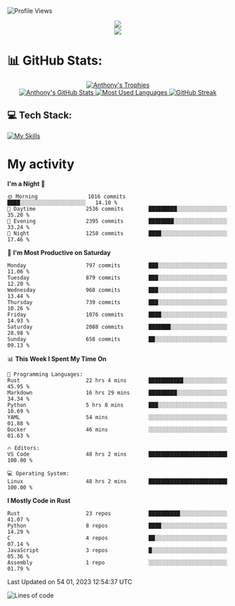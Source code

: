 
![Profile Views](https://komarev.com/ghpvc/?username=anthonymichaeltdm&label=Profile%20views&color=0e75b6&style=flat)

<!--profile banner-->
<div align="center">
  <img src="https://svg-banners.vercel.app/api?type=typeWriter&text1=Anthony%20Rubick&width=800&height=150" />
</div>

<!--profile views-->
<div align="center">
  <a href="https://u8views.com/github/AnthonyMichaelTDM">
    <img src="https://u8views.com/api/v1/github/profiles/68485672/views/day-week-month-total-count.svg">
  </a>
</div>

# 📊 GitHub Stats:

<!--trophies https://github.com/ryo-ma/github-profile-trophy -->
<div align="center"> 
  <a href="https://github.com/ryo-ma/github-profile-trophy">
    <picture>
      <source
        srcset="https://github-profile-trophy.vercel.app/?username=anthonymichaeltdm&theme=gitdimmed&no-frame=true&no-bg=true&column=-1"
        media="(prefers-color-scheme: dark)"
      />
      <source
        srcset="https://github-profile-trophy.vercel.app/?username=anthonymichaeltdm&theme=_____&no-frame=true&no-bg=true&column=-1"
        media="(prefers-color-scheme: light), (prefers-color-scheme: no-preference)"
      />
      <img src="https://github-profile-trophy.vercel.app/?username=anthonymichaeltdm&theme=gitdimmed&no-frame=true&no-bg=true&column=-1" alt="Anthony's Trophies" />
    </picture>
  </a>
</div>

<div align="center">
  <a href="https://github.com/anuraghazra/github-readme-stats">
    <picture>
      <source
        srcset="https://github-readme-stats.vercel.app/api?username=anthonymichaeltdm&show_icons=true&locale=en&theme=github_dark_dimmed&count_private=true&hide_border=true&include_all_commits=true"
        media="(prefers-color-scheme: dark)"
      />
      <source
        srcset="https://github-readme-stats.vercel.app/api?username=anthonymichaeltdm&show_icons=true&locale=en&theme=___&count_private=true&hide_border=true&include_all_commits=true"
        media="(prefers-color-scheme: light), (prefers-color-scheme: no-preference)"
      />
      <img src="https://github-readme-stats.vercel.app/api?username=anthonymichaeltdm&show_icons=true&locale=en&theme=github_dark_dimmed&count_private=true&hide_border=true&include_all_commits=true" alt="Anthony's GitHub Stats" />
    </picture>
  </a>
  
  <!--most used languages-->
  <a href="https://github.com/anuraghazra/github-readme-stats">
    <picture>
      <source
        srcset="https://github-readme-stats.vercel.app/api/top-langs?username=anthonymichaeltdm&show_icons=true&locale=en&layout=compact&theme=github_dark_dimmed&langs_count=8&count_private=true&size_weight=0.5&count_weight=0.5&hide_border=true"
        media="(prefers-color-scheme: dark)"
      />
      <source
        srcset="https://github-readme-stats.vercel.app/api/top-langs?username=anthonymichaeltdm&show_icons=true&locale=en&layout=compact&theme=____&langs_count=8&count_private=true&size_weight=0.5&count_weight=0.5&hide_border=true"
        media="(prefers-color-scheme: light), (prefers-color-scheme: no-preference)"
      />
      <img src="https://github-readme-stats.vercel.app/api/top-langs?username=anthonymichaeltdm&show_icons=true&locale=en&layout=compact&theme=github_dark_dimmed&langs_count=8&count_private=true&size_weight=0.5&count_weight=0.5&hide_border=true" alt="Most Used Languages" />
    </picture>
  </a>
  
  <!--streak https://git.io/streak-stats -->
  <a href="https://git.io/streak-stats">
    <picture>
      <source
        srcset="https://streak-stats.demolab.com?user=AnthonyMichaelTDM&theme=one-dark-pro&hide_border=true"
        media="(prefers-color-scheme: dark)"
      />
      <source
        srcset="https://streak-stats.demolab.com?user=AnthonyMichaelTDM&theme=_____&hide_border=true"
        media="(prefers-color-scheme: light), (prefers-color-scheme: no-preference)"
      />
      <img src="https://streak-stats.demolab.com?user=AnthonyMichaelTDM&theme=one-dark-pro&hide_border=true" alt="GitHub Streak" />
    </picture>
  </a>
</div>

<!--favorite languages and tools, and most used langs-->
## 💻 Tech Stack:

[![My Skills](https://skillicons.dev/icons?i=rust,actix,aws,github,githubactions,git,linux,bash,cpp,docker,java,latex,md,neovim,postgres,py,regex,vscode&theme=dark&perline=6)](https://skillicons.dev#gh-dark-mode-only)

# My activity

<!--START_SECTION:activity-->

<!--END_SECTION:activity-->

<!-- weekly activity https://github.com/AnthonyMichaelTDM/waka-readme-stats -->
<!--START_SECTION:waka-->
**I'm a Night 🦉** 

```text
🌞 Morning                1016 commits        ████░░░░░░░░░░░░░░░░░░░░░   14.10 % 
🌆 Daytime                2536 commits        █████████░░░░░░░░░░░░░░░░   35.20 % 
🌃 Evening                2395 commits        ████████░░░░░░░░░░░░░░░░░   33.24 % 
🌙 Night                  1258 commits        ████░░░░░░░░░░░░░░░░░░░░░   17.46 % 
```
📅 **I'm Most Productive on Saturday** 

```text
Monday                   797 commits         ███░░░░░░░░░░░░░░░░░░░░░░   11.06 % 
Tuesday                  879 commits         ███░░░░░░░░░░░░░░░░░░░░░░   12.20 % 
Wednesday                968 commits         ███░░░░░░░░░░░░░░░░░░░░░░   13.44 % 
Thursday                 739 commits         ███░░░░░░░░░░░░░░░░░░░░░░   10.26 % 
Friday                   1076 commits        ████░░░░░░░░░░░░░░░░░░░░░   14.93 % 
Saturday                 2088 commits        ███████░░░░░░░░░░░░░░░░░░   28.98 % 
Sunday                   658 commits         ██░░░░░░░░░░░░░░░░░░░░░░░   09.13 % 
```


📊 **This Week I Spent My Time On** 

```text
💬 Programming Languages: 
Rust                     22 hrs 4 mins       ███████████░░░░░░░░░░░░░░   45.95 % 
Markdown                 16 hrs 29 mins      █████████░░░░░░░░░░░░░░░░   34.34 % 
Python                   5 hrs 8 mins        ███░░░░░░░░░░░░░░░░░░░░░░   10.69 % 
YAML                     54 mins             ░░░░░░░░░░░░░░░░░░░░░░░░░   01.88 % 
Docker                   46 mins             ░░░░░░░░░░░░░░░░░░░░░░░░░   01.63 % 

🔥 Editors: 
VS Code                  48 hrs 2 mins       █████████████████████████   100.00 % 

💻 Operating System: 
Linux                    48 hrs 2 mins       █████████████████████████   100.00 % 
```

**I Mostly Code in Rust** 

```text
Rust                     23 repos            ██████████░░░░░░░░░░░░░░░   41.07 % 
Python                   8 repos             ████░░░░░░░░░░░░░░░░░░░░░   14.29 % 
C                        4 repos             ██░░░░░░░░░░░░░░░░░░░░░░░   07.14 % 
JavaScript               3 repos             █░░░░░░░░░░░░░░░░░░░░░░░░   05.36 % 
Assembly                 1 repo              ░░░░░░░░░░░░░░░░░░░░░░░░░   01.79 % 
```




 Last Updated on 54 01, 2023 12:54:37 UTC
<!--END_SECTION:waka-->

<!--START_SECTION:loc-->
![Lines of code](https://img.shields.io/badge/From%20Hello%20World%20I%27ve%20Written-15.8%20million%20lines%20of%20code-blue)


<!--END_SECTION:loc-->
